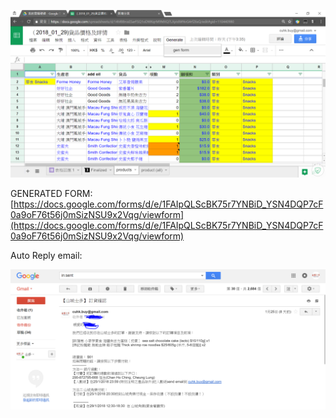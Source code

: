 ![image alt text](image_0.png)

GENERATED FORM: [https://docs.google.com/forms/d/e/1FAIpQLScBK75r7YNBiD_YSN4DQP7cF0a9oF76t56j0mSizNSU9x2Vqg/viewform](https://docs.google.com/forms/d/e/1FAIpQLScBK75r7YNBiD_YSN4DQP7cF0a9oF76t56j0mSizNSU9x2Vqg/viewform)

Auto Reply email:

![image alt text](image_1.png)


